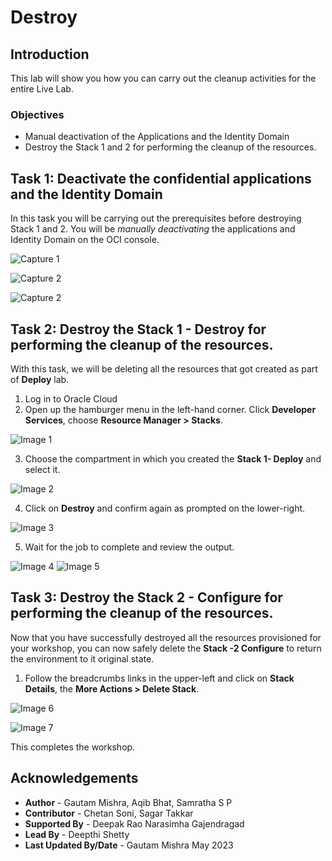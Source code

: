 # Destroy

## Introduction

This lab will show you how you can carry out the cleanup activities for the entire Live Lab.


### Objectives

-   Manual deactivation of the Applications and the Identity Domain
-   Destroy the Stack 1 and 2 for performing the cleanup of the resources.


## Task 1: Deactivate the confidential applications and the Identity Domain

In this task you will be carrying out the prerequisites before destroying Stack 1 and 2. You will be *manually deactivating* the applications and Identity Domain on the OCI console.

![Capture 1](./images/capture1.png "Capture 1")

![Capture 2](./images/capture2.png "Capture 2")

![Capture 2](./images/capture3.png "Capture 3")
		
## Task 2: Destroy the Stack 1 - Destroy for performing the cleanup of the resources.

With this task, we will be deleting all the resources that got created as part of **Deploy** lab.

1. Log in to Oracle Cloud
2. Open up the hamburger menu in the left-hand corner.  Click **Developer Services**, choose **Resource Manager > Stacks**.

![Image 1](./images/image1.png "Image 1")
  
3. Choose the compartment in which you created the **Stack 1- Deploy** and select it.  

![Image 2](./images/image2.png "Image 2")

4. Click on **Destroy** and confirm again as prompted on the lower-right.  

![Image 3](./images/image3.png "Image 3")

5. Wait for the job to complete and review the output.  

![Image 4](./images/image4.png "Image 4")
![Image 5](./images/image5.png "Image 5")

## Task 3: Destroy the Stack 2 - Configure for performing the cleanup of the resources.

Now that you have successfully destroyed all the resources provisioned for your workshop, you can now safely delete the **Stack -2 Configure** to return the environment to it original state.

1. Follow the breadcrumbs links in the upper-left and click on **Stack Details**, the **More Actions > Delete Stack**.  

![Image 6](./images/image6.png "Image 6")

![Image 7](./images/image7.png "Image 7")


This completes the workshop.

## Acknowledgements
* **Author** - Gautam Mishra, Aqib Bhat, Samratha S P
* **Contributor** - Chetan Soni, Sagar Takkar
* **Supported By** - Deepak Rao Narasimha Gajendragad
* **Lead By** - Deepthi Shetty 
* **Last Updated By/Date** - Gautam Mishra May 2023
